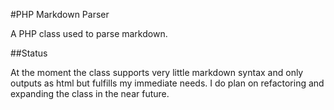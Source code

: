 #PHP Markdown Parser

A PHP class used to parse markdown.

##Status

At the moment the class supports very little markdown syntax and only outputs as html but fulfills my immediate needs. I do plan on refactoring and expanding the class in the near future.
